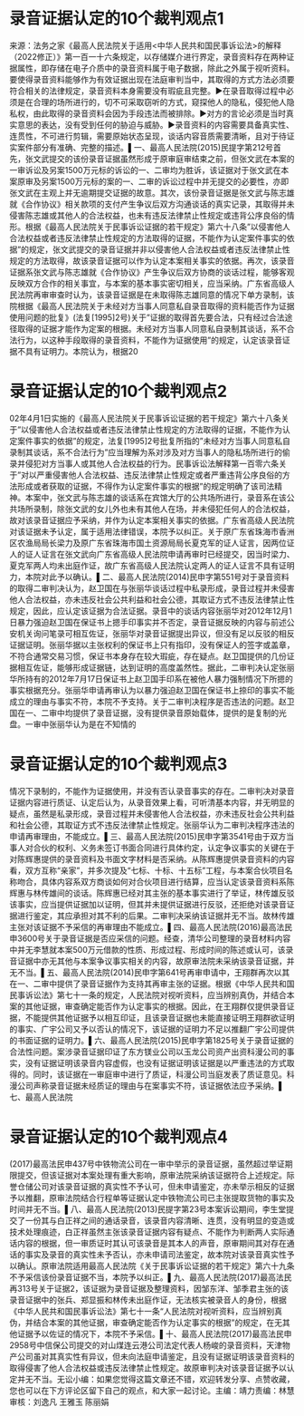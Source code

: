 # 录音证据认定的10个裁判观点1

来源：法务之家《最高人民法院关于适用<中华人民共和国民事诉讼法>的解释（2022修正）》第一百一十六条规定，以存储媒介进行界定，录音资料存在两种证据属性，即存储在电子介质中的录音资料属于电子数据，除此之外属于视听资料。要使得录音资料能够作为有效证据出现在法庭审判当中，其取得的方式方法必须要符合相关的法律规定，录音资料本身需要没有瑕疵且完整。▶在录音取得过程中必须是在合理的场所进行的，切不可采取窃听的方式，窥探他人的隐私，侵犯他人隐私权，由此取得的录音资料会因为手段违法而被排除。▶对方的言论必须是当时真实意思的表达，没有受到任何的胁迫与威胁。▶录音资料的内容需要具备真实性、连贯性，不可进行剪辑，需要原始状态呈现，谈话内容音质需要清晰，且对于待证实案件部分有准确、完整的描述。▌一、最高人民法院(2015)民提字第212号首先，张文武提交的该份录音证据虽然形成于原审庭审结束之前，但张文武在本案的一审诉讼及另案1500万元标的诉讼的一、二审均为胜诉，该证据对于张文武在本案原审及另案1500万元标的案的一、二审的诉讼过程中并无提交的必要性，亦即张文武在主观上并无逾期提交证据的故意。其次，该份录音证据是张文武与陈志雄就《合作协议》相关款项的支付产生争议后双方沟通谈话的真实记录，其取得并未侵害陈志雄或其他人的合法权益，也未有违反法律禁止性规定或违背公序良俗的情形。根据《最高人民法院关于民事诉讼证据的若干规定》第六十八条”以侵害他人合法权益或者违反法律禁止性规定的方法取得的证据，不能作为认定案件事实的依据”的规定，张文武提交的录音证据并非以侵害他人合法权益或者违反法律禁止性规定的方法取得，故该录音证据可以作为认定本案相关事实的依据。再次，该录音证据系张文武与陈志雄就《合作协议》产生争议后双方协商的谈话过程，能够客观反映双方合作的相关事宜，与本案的基本事实密切相关，应当采纳。广东省高级人民法院再审审查时认为，该录音证据是在未取得陈志雄同意的情况下单方录制，该院根据《最高人民法院关于未经对方当事人同意私自录音取得的资料能否作为证据使用问题的批复》(法复[1995]2号)关于”证据的取得首先要合法，只有经过合法途径取得的证据才能作为定案的根据。未经对方当事人同意私自录制其谈话，系不合法行为，以这种手段取得的录音资料，不能作为证据使用”的规定，认定该录音证据不具有证明力。本院认为，根据20

# 录音证据认定的10个裁判观点2

02年4月1日实施的《最高人民法院关于民事诉讼证据的若干规定》第六十八条关于”以侵害他人合法权益或者违反法律禁止性规定的方法取得的证据，不能作为认定案件事实的依据”的规定，法复[1995]2号批复所指的”未经对方当事人同意私自录制其谈话，系不合法行为”应当理解为系对涉及对方当事人的隐私场所进行的偷录并侵犯对方当事人或其他人合法权益的行为。民事诉讼法解释第一百零六条关于”对以严重侵害他人合法权益、违反法律禁止性规定或者严重违背公序良俗的方法形成或者获取的证据，不得作为认定案件事实的根据”的规定明确了该司法精神。本案中，张文武与陈志雄的谈话系在宾馆大厅的公共场所进行，录音系在该公共场所录制，除张文武的女儿外也未有其他人在场，并未侵犯任何人的合法权益，故对该录音证据应予采纳，并作为认定本案相关事实的依据。广东省高级人民法院对该证据未予认定，属于适用法律错误，本院予以纠正。关于原广东省珠海市香洲区农渔局局长梁力及原广东省珠海市国土资源局局长夏克军的证人证言，因两位证人的证人证言在张文武向广东省高级人民法院申请再审时已经提交，因当时梁力、夏克军两人均未出庭作证，故广东省高级人民法院认定两人的证人证言不具有证明力，本院对此予以确认。▌二、最高人民法院(2014)民申字第551号对于录音资料的取得二审判决认为，赵卫国在与张丽华谈话过程中私录形成，录音过程并未侵害他人合法权益，亦未违反社会公共利益和社会公德，其取证方式不违反法律禁止性规定，因此，应认定该证据为合法证据。录音中的谈话内容张丽华对2012年12月1日暴力强迫赵卫国在保证书上摁手印事实并不否定，录音证据反映的内容与前述公安机关询问笔录可相互佐证，张丽华对录音证据提出异议，但没有足以反驳的相反证据证明。张丽华据以主张权利的保证书上只有指印，没有保证人的签字或盖章，不符合通常交易习惯，保证书本身存在较大瑕疵，存在疑点。赵卫国提供的几份证据相互佐证，能够形成证据链，达到证明的高度盖然性。据此，二审判决认定张丽华所持有的2012年7月17日保证书上赵卫国手印系在被他人暴力强制情况下所摁的事实根据充分。张丽华申请再审认为以暴力强迫赵卫国在保证书上捺印的事实不能成立的理由与事实不符，本院不予支持。关于二审判决程序是否违法的问题。赵卫国在一、二审中均提供了录音证据，没有提供录音原始载体，提供的是复制的光盘。一审中张丽华认为是在不知情的

# 录音证据认定的10个裁判观点3

情况下录制的，不能作为证据使用，并没有否认录音事实的存在。二审判决对录音证据内容进行质证、认定后认为，从录音效果上看，可听清基本内容，并无明显的疑点，虽然是私录形成，录音过程并未侵害他人合法权益，亦未违反社会公共利益和社会公德，其取证方式不违反法律禁止性规定。张丽华认为二审判决程序违法的申请再审理由，不能成立。▌三、最高人民法院(2015)民申字第3541号由于双方当事人对合伙的权利、义务未签订书面合同进行具体约定，认定争议事实的关键在于对陈辉惠提供的录音资料及书面文字材料是否采纳。从陈辉惠提供录音资料的内容看，双方互称“亲家”，并多次提及“七标、十标、十五标”工程，与本案合伙项目名称吻合，具体内容系双方商谈如何对合伙项目进行结算，应当认定该录音资料系陈辉惠与林传雄间的谈话。陈辉惠已经对其主张的基本事实进行了举证，林传雄反驳该事实，应当提供证据加以证明，但其并未提供证据进行反驳，还拒绝对该录音证据进行鉴定，其应承担对其不利的后果。二审判决采纳该证据并无不当。故林传雄主张对该证据不予采信的再审理由不能成立。▌四、最高人民法院(2016)最高法民申3600号关于录音证据是否应采信的问题。经查，清华公司整理的录音材料内容中并无李慧就本案500万元借款的性质、形成过程、形成时间的陈述或认可，该录音证据中亦无其他与本案争议事实相关的内容，故原审法院未采纳该录音证据，并无不当。▌五、最高人民法院(2014)民申字第641号再审申请中，王翔群再次以其在一、二审中提供了录音证据作为支持其再审主张的证据。根据《中华人民共和国民事诉讼法》第七十一条的规定，人民法院对视听资料，应当辨别真伪，并结合本案的其他证据，审查确定能否作为认定事实的根据。因此，在王翔群仅提供录音证据，不能提供其他证据予以相互印证，且该录音证据也未能直接证明王翔群欲证明的事实、广宇公司又予以否认的情况下，该证据的证明力不足以推翻广宇公司提供的书面证据的证明力。▌六、最高人民法院(2015)民申字第1825号关于录音证据的合法性问题。案涉录音证据印证了东方镁业公司以玉龙公司资产出资科漫公司的事实，没有证据证明该录音内容虚假，也没有证据证明该证据是以严重违法的方式取得的。同时，该证据在一审庭审中进行了质证，科漫公司当庭发表了质证意见。科漫公司声称录音证据未经质证的理由与在案事实不符，该证据依法应予采纳。▌七、最高人民法院

# 录音证据认定的10个裁判观点4

(2017)最高法民申437号中铁物流公司在一审中举示的录音证据，虽然超过举证期限提交，但该证据对本案处理有重大影响，原审法院采纳该证据符合上述规定。际誉仓储公司对该录音证据的真实性不予认可，但未申请鉴定，亦未举示相反的证据予以推翻，原审法院结合行程单等证据认定中铁物流公司已主张提取货物的事实及时间并无不当。▌八、最高人民法院(2013)民提字第23号本案诉讼期间，李生堂提交了一份其与白正祥之间的通话录音，该录音内容清晰、连贯，没有明显的变造或技术处理痕迹，白正祥虽然主张该录音证据内容有疑点、不能作为判断两人实际通话内容的根据，但一审质证时其认可该录音是其本人的声音，原审期间其对存在通话的事实及录音的真实性未予否认，亦未申请司法鉴定，故本院对该录音真实性予以确认。原审法院适用最高人民法院《关于民事诉讼证据的若干规定》第六十九条不予采信该份录音证据不当，本院予以纠正。▌九、最高人民法院(2017)最高法民再313号关于证据2，该证据为录音证据及整理资料，因邹东洋、邹季君主张的该录音证据中的张兵、郑显振和林传未出庭作证，无法核实被录音人的身份，根据《中华人民共和国民事诉讼法》第七十一条“人民法院对视听资料，应当辨别真伪，并结合本案的其他证据，审查确定能否作为认定事实的根据”的规定，在无其他证据予以佐证的情况下，本院不予采信。▌十、最高人民法院(2017)最高法民申2958号中信保公司提交的对山煤连云港公司法定代表人杨峻的录音资料，天津物产公司虽对其真实性有异议，但未向法庭申请鉴定，且没有证据证明该录音资料的取得侵害了他人合法权益或违反法律禁止性规定。故原审判决对该录音证据予以认定并无不当。无讼小编：如果您觉得这篇文章还不错，欢迎转发分享、点赞收藏，您也可以在下方评论区留下自己的观点，和大家一起讨论。主编：靖力责编：林慧审核：刘逸凡 王雅玉 陈丽娟 

